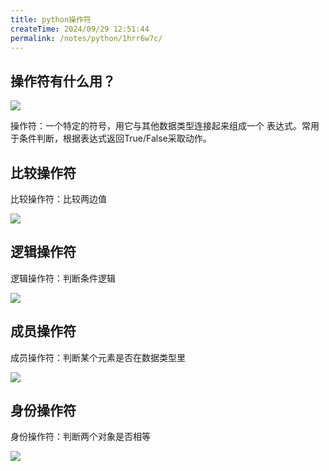```yaml
---
title: python操作符
createTime: 2024/09/29 12:51:44
permalink: /notes/python/1hrr6w7c/
---
```

## 操作符有什么用？

![](/images/826B3FA47C7043958D702698DB4F25A6clipboard.png)

操作符：一个特定的符号，用它与其他数据类型连接起来组成一个 表达式。常用于条件判断，根据表达式返回True/False采取动作。



## 比较操作符



比较操作符：比较两边值

![](/images/983BD94438074D9AAAA1F95B70E262F6clipboard.png)



## 逻辑操作符



逻辑操作符：判断条件逻辑

![](/images/15C8AA9146D245A9836049AD8B348836clipboard.png)



## 成员操作符



成员操作符：判断某个元素是否在数据类型里

![](/images/C6D5088C7FF84C1FB8D1A8EE33F7E8F4clipboard.png)



## 身份操作符



身份操作符：判断两个对象是否相等

![](/images/5F29758389ED40DBB13DCD3542904E4Eclipboard.png)

